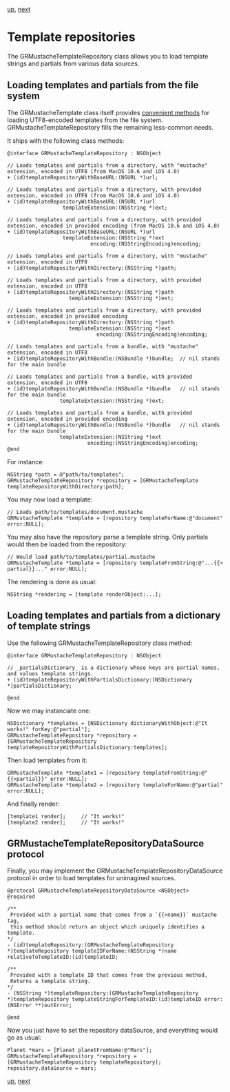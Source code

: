 [up](../../../../GRMustache), [next](runtime.md)

Template repositories
=====================

The GRMustacheTemplateRepository class allows you to load template strings and partials from various data sources.


Loading templates and partials from the file system
---------------------------------------------------

The GRMustacheTemplate class itself provides [convenient methods](templates.md) for loading UTF8-encoded templates from the file system. GRMustacheTemplateRepository fills the remaining less-common needs.

It ships with the following class methods:

```objc
@interface GRMustacheTemplateRepository : NSObject

// Loads templates and partials from a directory, with "mustache" extension, encoded in UTF8 (from MacOS 10.6 and iOS 4.0)
+ (id)templateRepositoryWithBaseURL:(NSURL *)url;

// Loads templates and partials from a directory, with provided extension, encoded in UTF8 (from MacOS 10.6 and iOS 4.0)
+ (id)templateRepositoryWithBaseURL:(NSURL *)url
                  templateExtension:(NSString *)ext;

// Loads templates and partials from a directory, with provided extension, encoded in provided encoding (from MacOS 10.6 and iOS 4.0)
+ (id)templateRepositoryWithBaseURL:(NSURL *)url
                  templateExtension:(NSString *)ext
                           encoding:(NSStringEncoding)encoding;

// Loads templates and partials from a directory, with "mustache" extension, encoded in UTF8
+ (id)templateRepositoryWithDirectory:(NSString *)path;

// Loads templates and partials from a directory, with provided extension, encoded in UTF8
+ (id)templateRepositoryWithDirectory:(NSString *)path
                    templateExtension:(NSString *)ext;

// Loads templates and partials from a directory, with provided extension, encoded in provided encoding
+ (id)templateRepositoryWithDirectory:(NSString *)path
                    templateExtension:(NSString *)ext
                             encoding:(NSStringEncoding)encoding;

// Loads templates and partials from a bundle, with "mustache" extension, encoded in UTF8
+ (id)templateRepositoryWithBundle:(NSBundle *)bundle;  // nil stands for the main bundle

// Loads templates and partials from a bundle, with provided extension, encoded in UTF8
+ (id)templateRepositoryWithBundle:(NSBundle *)bundle   // nil stands for the main bundle
                 templateExtension:(NSString *)ext;

// Loads templates and partials from a bundle, with provided extension, encoded in provided encoding
+ (id)templateRepositoryWithBundle:(NSBundle *)bundle   // nil stands for the main bundle
                 templateExtension:(NSString *)ext
                          encoding:(NSStringEncoding)encoding;
@end
```

For instance:

```objc
NSString *path = @"path/to/templates";
GRMustacheTemplateRepository *repository = [GRMustacheTemplate templateRepositoryWithDirectory:path];
```

You may now load a template:

```objc
// Loads path/to/templates/document.mustache
GRMustacheTemplate *template = [repository templateForName:@"document" error:NULL];
```
 
You may also have the repository parse a template string. Only partials would then be loaded from the repository:

```objc
// Would load path/to/templates/partial.mustache
GRMustacheTemplate *template = [repository templateFromString:@"...{{> partial}}..." error:NULL];
```
 
The rendering is done as usual:

```objc
NSString *rendering = [template renderObject:...];
```

Loading templates and partials from a dictionary of template strings
--------------------------------------------------------------------

Use the following GRMustacheTemplateRepository class method:

```objc
@interface GRMustacheTemplateRepository : NSObject

// _partialsDictionary_ is a dictionary whose keys are partial names, and values template strings.
+ (id)templateRepositoryWithPartialsDictionary:(NSDictionary *)partialsDictionary;

@end
```

Now we may instanciate one:
    
```objc
NSDictionary *templates = [NSDictionary dictionaryWithObject:@"It works!" forKey:@"partial"];
GRMustacheTemplateRepository *repository = [GRMustacheTemplateRepository templateRepositoryWithPartialsDictionary:templates];
```

Then load templates from it:

```objc
GRMustacheTemplate *template1 = [repository templateFromString:@"{{>partial}}" error:NULL];
GRMustacheTemplate *template2 = [repository templateForName:@"partial" error:NULL];
```

And finally render:

```objc
[template1 render];     // "It works!"
[template2 render];     // "It works!"
```


GRMustacheTemplateRepositoryDataSource protocol
-----------------------------------------------

Finally, you may implement the GRMustacheTemplateRepositoryDataSource protocol in order to load templates for unimagined sources.

```objc
@protocol GRMustacheTemplateRepositoryDataSource <NSObject>
@required

/**
 Provided with a partial name that comes from a `{{>name}}` mustache tag,
 this method should return an object which uniquely identifies a template.
*/
- (id)templateRepository:(GRMustacheTemplateRepository *)templateRepository templateIDForName:(NSString *)name relativeToTemplateID:(id)templateID;

/**
 Provided with a template ID that comes from the previous method,
 Returns a template string.
*/
- (NSString *)templateRepository:(GRMustacheTemplateRepository *)templateRepository templateStringForTemplateID:(id)templateID error:(NSError **)outError;

@end
```

Now you just have to set the repository dataSource, and everything would go as usual:

```objc
Planet *mars = [Planet planetFromName:@"Mars"];
GRMustacheTemplateRepository *repository = [GRMustacheTemplateRepository templateRepository];
repository.dataSource = mars;
```

[up](../../../../GRMustache), [next](runtime.md)
